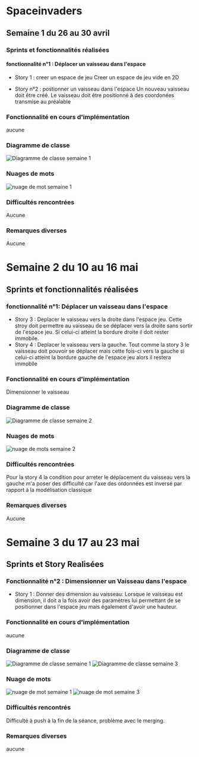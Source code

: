 # Spaceinvaders

## Semaine 1 du 26 au 30 avril

### Sprints et fonctionnalités réalisées

#### fonctionnalité n°1 : Déplacer un vaisseau dans l'espace

- Story 1 : creer un espace de jeu 
Creer un espace de jeu vide en 2D

- Story n°2 : postionner un vaisseau dans l'espace
Un nouveau vaisseau doit être créé. 
Le vaisseau doit être positionné à des coordonées transmise au préalable 

### Fonctionnalité en cours d'implémentation
aucune

### Diagramme de classe

![Diagramme de classe semaine 1](/images/diagrame_de_classe.png)

### Nuages de mots

![nuage de mot semaine 1](/images/nuage_de_mot_semaine_1.png)

### Difficultés rencontrées
Aucune

### Remarques diverses 
Aucune

# Semaine 2 du 10 au 16 mai

## Sprints et fonctionnalités réalisées

### fonctionnalité n°1: Déplacer un vaisseau dans l'espace 

- Story 3 : Deplacer le vaisseau vers la droite dans l'espace jeu. Cette stroy doit permettre au vaisseau de se déplacer vers la droite sans sortir de l'espace jeu. Si celui-ci atteint la bordure droite il doit rester immobile.
- Story 4 : Deplacer le vaisseau vers la gauche. Tout comme la story 3 le vaisseau doit pouvoir se déplacer mais cette fois-ci vers la gauche si celui-ci atteint la bordure gauche de l'espace jeu alors il restera immobile
 

### Fonctionnalité en cours d'implémentation
Dimensionner le vaisseau

### Diagramme de classe
![Diagramme de classe semaine 2](/images/diagramme_de_classe_semaine2.png)


### Nuages de mots

![nuage de mots semaine 2](/images/nuages_de_mot_semaine2.png)

### Difficultés rencontrées
Pour la story 4 la condition pour arreter le déplacement du vaisseau vers la gauche m'a poser des difficulté car l'axe des ordonnées est inversé par rapport à la modélisation classique

### Remarques diverses 
Aucune

# Semaine 3 du 17 au 23 mai

## Sprints et Story Realisées

### Fonctionnalité n°2 : Dimensionner un Vaisseau dans l'espace

- Story 1 : Donner des dimension au vaisseau: Lorsque le vaisseau est dimension, il doit a la fois avoir des paramètres lui permettant de se positionner dans l'espace jeu mais également d'avoir une hauteur.

### Fonctionnalité en cours d'implémentation

aucune

### Diagramme de classe

![Diagramme de classe semaine 1](/images/diagramme_de_classe_semaine_3.png)
![Diagramme de classe semaine 3](/images/diagramme_de_classe_semaine_3.png)

### Nuage de mots

![nuage de mot semaine 1](/images/nuage_de_mot_semaine_3.png)
![nuage de mot semaine 3](/images/nuage_de_mot_semaine_3.png)

### Difficultés rencontrés

Difficulté à push à la fin de la séance, problème avec le merging.
### Remarques diverses 
aucune
 
